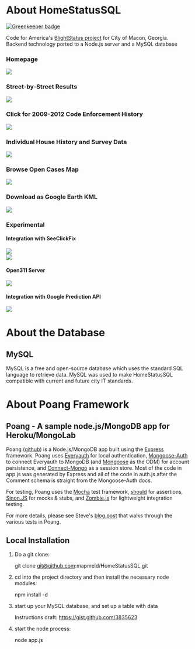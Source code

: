 # About HomeStatusSQL

[![Greenkeeper badge](https://badges.greenkeeper.io/mapmeld/HomeStatusSQL.svg)](https://greenkeeper.io/)

Code for America's <a href="http://github.com/codeforamerica/blightstatus">BlightStatus project</a> for City of Macon, Georgia. Backend technology ported to a Node.js server and a MySQL database

### Homepage
<img src="http://i.imgur.com/ZRfTW.png"/>

### Street-by-Street Results
<img src="http://i.imgur.com/WLzkJ.png"/>

### Click for 2009-2012 Code Enforcement History
<img src="http://i.imgur.com/QNQWW.png"/>

### Individual House History and Survey Data
<img src="http://i.imgur.com/pUsR0.png"/>

### Browse Open Cases Map
<img src="http://i.imgur.com/aHyDJ.png"/>

### Download as Google Earth KML
<img src="http://i.imgur.com/bqAHM.jpg"/>

### Experimental

#### Integration with SeeClickFix
<img src="http://i.imgur.com/03l8t.png"/>
<br/>
<img src="http://i.imgur.com/ZE5i9.png"/>

#### Open311 Server
<img src="http://i.imgur.com/Wxkmu.png"/>

#### Integration with Google Prediction API
<img src="http://i.imgur.com/n3AmJ.png"/>

# About the Database

## MySQL

MySQL is a free and open-source database which uses the standard SQL language to retrieve data. MySQL was used to make HomeStatusSQL compatible with current and future city IT standards.

# About Poang Framework

## Poang - A sample node.js/MongoDB app for Heroku/MongoLab

Poang ([github](https://github.com/BeyondFog/Poang)) is a Node.js/MongoDB app built using the [Express](http://expressjs.com/) framework. Poang uses [Everyauth](http://everyauth.com/) for local authentication, [Mongoose-Auth](https://github.com/bnoguchi/mongoose-auth) to connect Everyauth to MongoDB (and [Mongoose](http://mongoosejs.com/) as the ODM) for account persistence, and [Connect-Mongo](https://github.com/kcbanner/connect-mongo) as a session store. Most of the code in app.js was generated by Express and all of the code in auth.js after the Comment schema is straight from the Mongoose-Auth docs.

For testing, Poang uses the [Mocha](http://visionmedia.github.com/mocha/) test framework, [should](https://github.com/visionmedia/should.js) for assertions, [Sinon.JS](http://sinonjs.org/) for mocks & stubs, and [Zombie.js](http://zombie.labnotes.org/) for lightweight integration testing.

For more details, please see Steve's [blog post](http://blog.beyondfog.com/?p=222) that walks through the various tests in Poang.

## Local Installation
 
1) Do a git clone:

    git clone git@github.com:mapmeld/HomeStatusSQL.git
    
2) cd into the project directory and then install the necessary node modules:

    npm install -d

3) start up your MySQL database, and set up a table with data

    Instructions draft: https://gist.github.com/3835623
    
4) start the node process:

    node app.js
